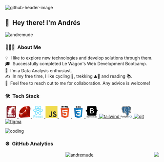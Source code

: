 <!-- ![github](https://user-images.githubusercontent.com/71613801/157143043-043ed0f0-0181-4aec-b88e-8ac9095b66b9.jpg) -->
![github-header-image](https://github.com/andremude/andremude/assets/71613801/28f9d87f-06ae-45ae-9754-a9de637922bb)

## 👋 &nbsp;Hey there! I'm Andrés
<p align="left"> <img src="https://komarev.com/ghpvc/?username=andremude&label=Profile%20views&color=0e75b6&style=flat" alt="andremude" /> </p>

### 👨🏻‍💻 &nbsp;About Me

💡 &nbsp;I like to explore new technologies and develop solutions through them.\
🎓 &nbsp;Successfully completed Le Wagon's Web Development Bootcamp.\
🌱 &nbsp;I'm a Data Analysis enthusiast.\
✍️ &nbsp;In my free time, I like cycling 🚴, trekking ⛰️🥾 and reading 📚. \
💬 &nbsp;Feel free to reach out to me for collaboration. Any advice is welcome!


### 🛠 &nbsp;Tech Stack
<p align="left">

<a href="https://rubyonrails.org" target="_blank" rel="noreferrer"> <img src="https://raw.githubusercontent.com/devicons/devicon/master/icons/rails/rails-original-wordmark.svg" alt="rails" width="40" height="40"/> </a> 
<a href="https://www.ruby-lang.org/en/" target="_blank" rel="noreferrer"> <img src="https://raw.githubusercontent.com/devicons/devicon/master/icons/ruby/ruby-original.svg" alt="ruby" width="40" height="40"/> </a> 
<a href="https://reactjs.org/" target="_blank" rel="noreferrer"> <img src="https://raw.githubusercontent.com/devicons/devicon/master/icons/react/react-original-wordmark.svg" alt="react" width="40" height="40"/> </a> 
<a href="https://developer.mozilla.org/en-US/docs/Web/JavaScript" target="_blank" rel="noreferrer"> <img src="https://raw.githubusercontent.com/devicons/devicon/master/icons/javascript/javascript-original.svg" alt="javascript" width="40" height="40"/> </a>
<a href="https://www.w3.org/html/" target="_blank" rel="noreferrer"> <img src="https://raw.githubusercontent.com/devicons/devicon/master/icons/html5/html5-original-wordmark.svg" alt="html5" width="40" height="40"/> </a>
<a href="https://www.w3schools.com/css/" target="_blank" rel="noreferrer"> <img src="https://raw.githubusercontent.com/devicons/devicon/master/icons/css3/css3-original-wordmark.svg" alt="css3" width="40" height="40"/> </a>
<a href="https://getbootstrap.com" target="_blank" rel="noreferrer"> <img src="https://raw.githubusercontent.com/devicons/devicon/master/icons/bootstrap/bootstrap-plain-wordmark.svg" alt="bootstrap" width="40" height="40"/> </a> 
</a> <a href="https://tailwindcss.com/" target="_blank" rel="noreferrer"> <img src="https://www.vectorlogo.zone/logos/tailwindcss/tailwindcss-icon.svg" alt="tailwind" width="40" height="40"/> </a>
<a href="https://www.postgresql.org" target="_blank" rel="noreferrer"> <img src="https://raw.githubusercontent.com/devicons/devicon/master/icons/postgresql/postgresql-original-wordmark.svg" alt="postgresql" width="40" height="40"/> </a> 
<a href="https://git-scm.com/" target="_blank" rel="noreferrer"> <img src="https://www.vectorlogo.zone/logos/git-scm/git-scm-icon.svg" alt="git" width="40" height="40"/> </a>
<a href="https://www.figma.com/" target="_blank" rel="noreferrer"> <img src="https://www.vectorlogo.zone/logos/figma/figma-icon.svg" alt="figma" width="40" height="40"/> </a>
     
</p>

<img alt="coding" height="200em" width="300em" src="https://user-images.githubusercontent.com/71613801/157147949-6013ba06-b639-4ee4-952f-7706f74516d0.gif" />



### ⚙️ &nbsp;GitHub Analytics

<p align="center">
<a href="https://github.com/andremude">
  <img align="center" height="170em" src="https://github-readme-stats.vercel.app/api?username=andremude&show_icons=true&locale=en&theme=algolia&count_private=true" alt="andremude" />
  <img align="right" height="170em" src="https://github-readme-stats-eight-theta.vercel.app/api/top-langs/?username=andremude&layout=compact&langs_count=8&theme=algolia"/>
</a>
</p>
